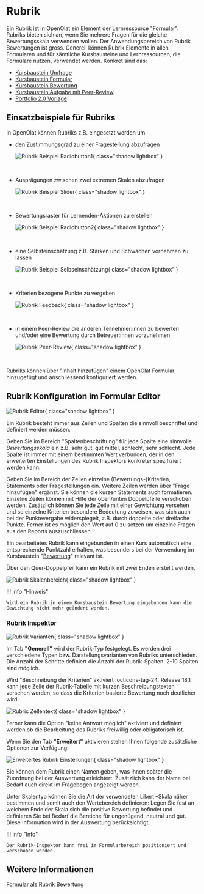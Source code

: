 # Rubrik

Ein Rubrik ist in OpenOlat ein Element der Lernressource "Formular". Rubriks bieten sich an, wenn Sie mehrere Fragen für die gleiche Bewertungsskala verwenden wollen. Der Anwendungsbereich von Rubrik Bewertungen ist gross. Generell können Rubrik Elemente in allen Formularen und für sämtliche Kursbausteine und Lernressourcen, die Formulare nutzen, verwendet werden. Konkret sind das:

* [Kursbaustein Umfrage](Forms_in_Questionnaires.de.md)
* [Kursbaustein Formular](Forms_in_Forms_Element.de.md)
* [Kursbaustein Bewertung](Forms_in_Rubric_Scoring.de.md)
* [Kursbaustein Aufgabe mit Peer-Review](Course_Element_Task.de.md#revisions)
* [Portfolio 2.0 Vorlage](Forms_in_the_ePortfolio_template.de.md)

## Einsatzbeispiele für Rubriks

In OpenOlat können Rubriks z.B. eingesetzt werden um

* den Zustimmungsgrad zu einer Fragestellung abzufragen

  ![Rubrik Beispiel Radiobutton1](assets/Rubrik_Beispiel1.jpg){ class="shadow lightbox" }

<br>

* Ausprägungen zwischen zwei extremen Skalen abzufragen

  ![Rubrik Beispiel Slider](assets/Rubrik_Beispiel2.jpg){ class="shadow lightbox" }

<br>

* Bewertungsraster für Lernenden-Aktionen zu erstellen

  ![Rubrik Beispiel Radiobutton2](assets/Rubrik_Beispiel3.jpg){ class="shadow lightbox" }

<br>

* eine Selbsteinschätzung z.B. Stärken und Schwächen vornehmen zu lassen

  ![Rubrik Beispiel Selbseinschätzung](assets/Rubrik_Beispiel4.jpg){ class="shadow lightbox" }

<br>

* Kriterien bezogene Punkte zu vergeben

  ![Rubrik Feedback](assets/rubrik_skalentexte.jpg){ class="shadow lightbox" }

<br>

* in einem Peer-Review die anderen Teilnehmer:innen zu bewerten und/oder eine Bewertung durch Betreuer:innen vorzunehmen

  ![Rubrik Peer-Review](assets/Rubrik_Peer-Review.png){ class="shadow lightbox" }

<br>

Rubriks können über "Inhalt hinzufügen" einem OpenOlat Formular hinzugefügt und anschliessend konfiguriert werden.

## Rubrik Konfiguration im Formular Editor

![Rubrik Editor](assets/formular_rubik17a.png){ class="shadow lightbox" }

Ein Rubrik besteht immer aus Zeilen und Spalten die sinnvoll beschriftet und definiert werden müssen. 

Geben Sie im Bereich "Spaltenbeschriftung" für jede Spalte eine sinnvolle _Bewertungsskala_ ein z.B. sehr gut, gut mittel, schlecht, sehr schlecht. Jede Spalte ist immer mit einem bestimmten Wert verbunden, der in den erweiterten Einstellungen des Rubrik Inspektors konkreter spezifiziert werden kann.
  
Geben Sie im Bereich der Zeilen einzelne (Bewertungs-)Kriterien, Statements oder Fragestellungen ein. Weitere Zeilen werden über "Frage hinzufügen" ergänzt. Sie können die kurzen Statements auch formatieren. Einzelne Zeilen können mit Hilfe der oben/unten Doppelpfeile verschoben werden. Zusätzlich können Sie jede Zeile mit einer Gewichtung  versehen und so einzelne Kriterien besondere Bedeutung zuweisen, was sich auch bei der Punktevergabe widerspiegelt, z.B. durch doppelte oder dreifache Punkte. 
Ferner ist es möglich den Wert auf 0 zu setzen um einzelne Fragen aus den Reports auszuschliessen. 
 
Ein bearbeitetes Rubrik kann eingebunden in einen Kurs automatisch eine entsprechende Punktzahl erhalten, was besonders bei der Verwendung im Kursbaustein "[Bewertung](../learningresources/Course_Element_Assessment.de.md)" relevant ist. 
 
Über den Quer-Doppelpfeil kann ein Rubrik mit zwei Enden erstellt werden. 

![Rubrik Skalenbereich](assets/Rubrik_2_enden.jpg){ class="shadow lightbox" }


!!! info "Hinweis"

    Wird ein Rubrik in einem Kursbaustein Bewertung eingebunden kann die Gewichtung nicht mehr geändert werden.

### Rubrik Inspektor

![Rubrik Varianten](assets/Rubrik_Inspektor.png){ class="shadow lightbox" }

Im Tab **"Generell"** wird der Rubrik-Typ festgelegt. Es werden drei verschiedene Typen bzw. Darstellungsvarianten von Rubriks unterschieden. Die Anzahl der Schritte definiert die Anzahl der Rubrik-Spalten. 2-10 Spalten sind möglich. 

Wird "Beschreibung der Kriterien" aktiviert :octicons-tag-24: Release 18.1  kann jede Zelle der Rubrik-Tabelle mit kurzen Beschreibungstexten versehen werden, so dass die Kriterien basierte Bewertung noch deutlicher wird. 

![Rubric Zellentext](assets/Rubric_zellentext.png){ class="shadow lightbox" }

Ferner kann die Option "keine Antwort möglich" aktiviert und definiert werden ob die Bearbeitung des Rubriks freiwillig oder obligatorisch ist. 

Wenn Sie den Tab **"Erweitert"** aktivieren stehen Ihnen folgende zusätzliche Optionen zur Verfügung:

![Erweitertes Rubrik Einstellungen](assets/Rubric_erweitert.png){ class="shadow lightbox" }

Sie können dem Rubrik einen Namen geben, was Ihnen später die Zuordnung bei der Auswertung erleichtert. Zusätzlich kann der Name bei Bedarf auch direkt im Fragebogen angezeigt werden.

Unter Skalentyp können Sie die Art der verwendeten Likert –Skala näher bestimmen und somit auch den Wertebereich definieren: Legen Sie fest an welchem Ende der Skala sich die positive Bewertung befindet und definieren Sie bei Bedarf die Bereiche für ungenügend, neutral und gut. Diese Information wird in der Auswertung berücksichtigt.

!!! info "Info"

    Der Rubrik-Inspektor kann frei im Formularbereich positioniert und verschoben werden.


## Weitere Informationen

[Formular als Rubrik Bewertung](Forms_in_Rubric_Scoring.de.md)


